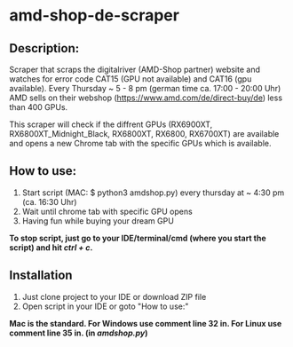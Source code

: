 # amd-shop-de-scraper

## Description:
Scraper that scraps the digitalriver (AMD-Shop partner) website and watches for error code CAT15 (GPU not available) and CAT16 (gpu available).
Every Thursday ~ 5 - 8 pm (german time ca. 17:00 - 20:00 Uhr) AMD sells on their webshop (https://www.amd.com/de/direct-buy/de) less than 400 GPUs.

This scraper will check if the diffrent GPUs (RX6900XT, RX6800XT_Midnight_Black, RX6800XT, RX6800, RX6700XT) are available and opens a new Chrome tab with the specific GPUs which is available.

## How to use:
1. Start script (MAC: $ python3 amdshop.py) every thursday at ~ 4:30 pm (ca. 16:30 Uhr)
2. Wait until chrome tab with specific GPU opens
3. Having fun while buying your dream GPU

**To stop script, just go to your IDE/terminal/cmd (where you start the script) and hit *ctrl + c*.**

## Installation
1. Just clone project to your IDE or download ZIP file
2. Open script in your IDE or goto "How to use:"

**Mac is the standard.
For Windows use comment line 32 in.
For Linux use comment line 35 in. (in *amdshop.py*)**
